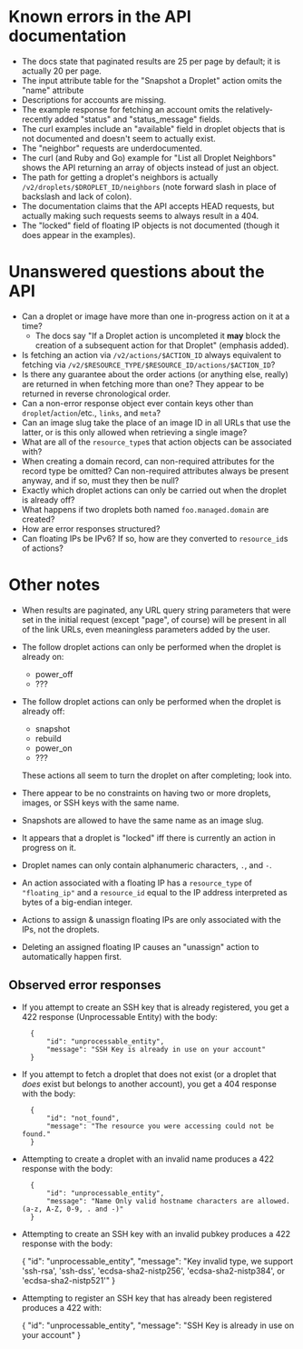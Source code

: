# Known errors in the API documentation

- The docs state that paginated results are 25 per page by default; it is
  actually 20 per page.
- The input attribute table for the "Snapshot a Droplet" action omits the
  "name" attribute
- Descriptions for accounts are missing.
- The example response for fetching an account omits the relatively-recently
  added "status" and "status_message" fields.
- The curl examples include an "available" field in droplet objects that is not
  documented and doesn't seem to actually exist.
- The "neighbor" requests are underdocumented.
- The curl (and Ruby and Go) example for "List all Droplet Neighbors" shows the
  API returning an array of objects instead of just an object.
- The path for getting a droplet's neighbors is actually
  `/v2/droplets/$DROPLET_ID/neighbors` (note forward slash in place of
  backslash and lack of colon).
- The documentation claims that the API accepts HEAD requests, but actually
  making such requests seems to always result in a 404.
- The "locked" field of floating IP objects is not documented (though it does
  appear in the examples).

# Unanswered questions about the API

- Can a droplet or image have more than one in-progress action on it at a time?
    - The docs say "If a Droplet action is uncompleted it **may** block the
      creation of a subsequent action for that Droplet" (emphasis added).
- Is fetching an action via `/v2/actions/$ACTION_ID` always equivalent to
  fetching via `/v2/$RESOURCE_TYPE/$RESOURCE_ID/actions/$ACTION_ID`?
- Is there any guarantee about the order actions (or anything else, really) are
  returned in when fetching more than one?  They appear to be returned in
  reverse chronological order.
- Can a non-error response object ever contain keys other than
  `droplet`/`action`/etc., `links`, and `meta`?
- Can an image slug take the place of an image ID in all URLs that use the
  latter, or is this only allowed when retrieving a single image?
- What are all of the `resource_type`s that action objects can be associated
  with?
- When creating a domain record, can non-required attributes for the record
  type be omitted?  Can non-required attributes always be present anyway, and
  if so, must they then be null?
- Exactly which droplet actions can only be carried out when the droplet is
  already off?
- What happens if two droplets both named `foo.managed.domain` are created?
- How are error responses structured?
- Can floating IPs be IPv6?  If so, how are they converted to `resource_id`s of
  actions?

# Other notes

- When results are paginated, any URL query string parameters that were set in
  the initial request (except "page", of course) will be present in all of the
  link URLs, even meaningless parameters added by the user.
- The follow droplet actions can only be performed when the droplet is already
  on:
    - power_off
    - ???
- The follow droplet actions can only be performed when the droplet is already
  off:
    - snapshot
    - rebuild
    - power_on
    - ???

    These actions all seem to turn the droplet on after completing; look into.

- There appear to be no constraints on having two or more droplets, images, or
  SSH keys with the same name.
- Snapshots are allowed to have the same name as an image slug.
- It appears that a droplet is "locked" iff there is currently an action in
  progress on it.
- Droplet names can only contain alphanumeric characters, `.`, and `-`.
- An action associated with a floating IP has a `resource_type` of
  `"floating_ip"` and a `resource_id` equal to the IP address interpreted as
  bytes of a big-endian integer.
- Actions to assign & unassign floating IPs are only associated with the IPs,
  not the droplets.
- Deleting an assigned floating IP causes an "unassign" action to automatically
  happen first.

## Observed error responses

- If you attempt to create an SSH key that is already registered, you get a 422
  response (Unprocessable Entity) with the body:

        {
            "id": "unprocessable_entity",
            "message": "SSH Key is already in use on your account"
        }

- If you attempt to fetch a droplet that does not exist (or a droplet that
  *does* exist but belongs to another account), you get a 404 response with the
  body:

        {
            "id": "not_found",
            "message": "The resource you were accessing could not be found."
        }

- Attempting to create a droplet with an invalid name produces a 422 response
  with the body:

        {
            "id": "unprocessable_entity",
            "message": "Name Only valid hostname characters are allowed. (a-z, A-Z, 0-9, . and -)"
        }

- Attempting to create an SSH key with an invalid pubkey produces a 422
  response with the body:

    {
        "id": "unprocessable_entity",
        "message": "Key invalid type, we support 'ssh-rsa', 'ssh-dss', 'ecdsa-sha2-nistp256', 'ecdsa-sha2-nistp384', or 'ecdsa-sha2-nistp521'"
    }

- Attempting to register an SSH key that has already been registered produces a
  422 with:

    {
        "id": "unprocessable_entity",
        "message": "SSH Key is already in use on your account"
    }
